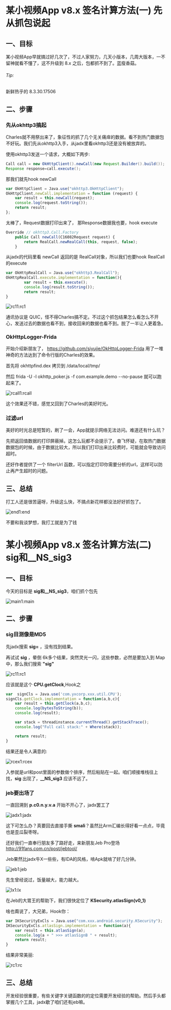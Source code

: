 # 某小视频App v8.x 签名计算方法(一) 先从抓包说起



## 一、目标

某小视频App早就搞过好几次了，不过人家努力，几天小版本，几周大版本，一不留神就看不懂了，这不升级到 8.x 之后，包都抓不到了。蓝瘦香菇。

###### Tip:

新鲜热乎的 8.3.30.17506

## 二、步骤

### 先从okhttp3搞起

Charles就不用祭出来了，象征性的抓了几个无关痛痒的数据。看不到热门数据包不好玩。我们先从okhttp3入手，从jadx里看okhttp3还是没有被放弃的。

使用okhttp3发送一个请求，大概如下两步:

```java
Call call = new OkHttpClient().newCall(new Request.Builder().build());
Response response=call.execute();
```

那我们就先hook newCall

```js
var OkHttpClient = Java.use("okhttp3.OkHttpClient");
OkHttpClient.newCall.implementation = function (request) {
    var result = this.newCall(request);
    console.log(request.toString());
    return result;
};
```

太棒了，Request数据打印出来了， 那Response数据我也要，hook execute

```js
Override // okhttp3.Call.Factory
    public Call newCall(C16082Request request) {
        return RealCall.newRealCall(this, request, false);
    }
```

从jadx的代码里看 newCall 返回的是 RealCall对象，所以我们也要hook RealCall的execute

```js
var OkHttpRealCall = Java.use("okhttp3.RealCall");
OkHttpRealCall.execute.implementation = function(){
        var result = this.execute();
		console.log(result.toString());
        return result;
}
```

![rc1](images/rc1.png)1:rc1

通讯协议是 QUIC，怪不得Charles搞不定。不过这个抓包结果怎么看怎么不开心，发送过去的数据也看不到，接收回来的数据也看不到。脱了一半让人更着急。

### OkHttpLogger-Frida

开始介绍新朋友了， https://github.com/siyujie/OkHttpLogger-Frida 用了一堆神奇的方法达到了命令行版的Charles的效果。

首先将 okhttpfind.dex 拷贝到 /data/local/tmp/

然后 frida -U -l okhttp_poker.js -f com.example.demo --no-pause 就可以跑起来了。

![rcall](images/rcall.png)1:rcall

这个效果还不错，感觉又回到了Charles的美好时光。

### 过滤url

美好的时光总是短暂的，刷了一会，App就提示网络无法访问。难道还有什么坑？

先把返回值数据的打印屏蔽掉。这怎么玩都不会提示了。奋飞怀疑，在取热门数据数据包的时候，由于数据比较大，所以我们打印出来比较费时，可能就会导致访问超时。

还好作者提供了一个 filterUrl 函数，可以指定打印你需要分析的url，这样可以防止再产生超时的问题。

## 三、总结

打工人还是很苦逼呀，升级这么快，不搞点新花样都没法好好抓包了。

![end](images/end.jpeg)1:end

不要和我谈梦想，我打工就是为了钱



# 某小视频App v8.x 签名计算方法(二) sig和__NS_sig3

## 一、目标

今天的目标是 **sig和__NS_sig3**，咱们抓个包先

![main](images/main.png)1:main

## 二、步骤

### sig目测像是MD5

先jadx搜索 **sig=** ，没有找到结果。

再试试 **sig** ，晕倒 6k多个结果，突然灵光一闪，这些参数，必然是要加入到 Map中，那么我们搜索 **"sig"**

![rc1](images/rc1.png)1:rc1

应该就是这个 **CPU.getClock**,Hook之

```js
var  signCls = Java.use('com.yxcorp.xxx.util.CPU');
signCls.getClock.implementation = function(a,b,c){
    var result = this.getClock(a,b,c);
    console.log(bytesToString(b));
    console.log(result);

    var stack = threadinstance.currentThread().getStackTrace();
    console.log("Full call stack:" + Where(stack));

    return result;
}
```

结果还是令人满意的:

![rcex](images/rcex.png)1:rcex

入参就是url和post里面的参数做个排序，然后粘贴在一起。咱们顺接堆栈往上找，**sig** 出现了，**__NS_sig3** 应该不远了。

### jeb要出场了

一直回溯到 **p.c0.n.y.v.a** 开始不开心了，jadx罢工了

![jadx](images/jadx.png)1:jadx

这下可怎么办？真要回去直接手撕 **smali**？虽然比Arm汇编长得好看一点点，毕竟也是歪瓜裂枣呀。

还好我们一直奉行朋友多了路好走，来新朋友Jeb Pro登场 http://91fans.com.cn/post/jebtool/

Jeb果然比jadx牛X一些些，有IDA的风格，啃Apk就啃了好几分钟。

![jeb](images/jeb.png)1:jeb

先生曾经说过，饭量越大，能力越大。

![lx](images/lx.jpg)1:lx

在Jeb的大胃王的帮助下，我们很快定位了 **KSecurity.atlasSign(v0_1)**

啥也甭说了，大兄弟，Hook你：

```js
var IKSecurityExCls = Java.use("com.xxx.android.security.KSecurity");
IKSecurityExCls.atlasSign.implementation = function(a){
    var result = this.atlasSign(a);
    console.log(a + " >>> atlasSignB " + result);
    return result;
}
```

结果非常美丽:

![rc](images/rc.png)1:rc

## 三、总结

开发经验很重要，有些关键字关键函数的的定位需要开发经验的帮助。然后手头都掌握几个工具，jadx歇了咱们还有jeb嘛。